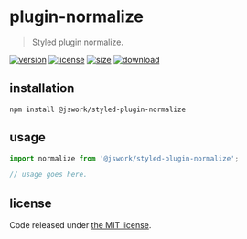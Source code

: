 # plugin-normalize
> Styled plugin normalize.

[![version][version-image]][version-url]
[![license][license-image]][license-url]
[![size][size-image]][size-url]
[![download][download-image]][download-url]

## installation
```shell
npm install @jswork/styled-plugin-normalize
```

## usage
```js
import normalize from '@jswork/styled-plugin-normalize';

// usage goes here.
```

## license
Code released under [the MIT license](https://github.com/afeiship/plugin-normalize/blob/master/LICENSE.txt).

[version-image]: https://img.shields.io/npm/v/@jswork/styled-plugin-normalize
[version-url]: https://npmjs.org/package/@jswork/styled-plugin-normalize

[license-image]: https://img.shields.io/npm/l/@jswork/styled-plugin-normalize
[license-url]: https://github.com/afeiship/plugin-normalize/blob/master/LICENSE.txt

[size-image]: https://img.shields.io/bundlephobia/minzip/@jswork/styled-plugin-normalize
[size-url]: https://github.com/afeiship/plugin-normalize/blob/master/dist/plugin-normalize.min.js

[download-image]: https://img.shields.io/npm/dm/@jswork/styled-plugin-normalize
[download-url]: https://www.npmjs.com/package/@jswork/styled-plugin-normalize
